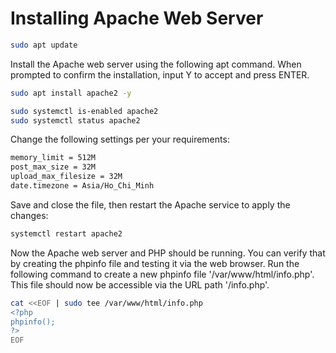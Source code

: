 
# Installing Apache Web Server

```bash
sudo apt update
```

Install the Apache web server using the following apt command. When prompted to confirm the installation, input Y to accept and press ENTER.

```bash
sudo apt install apache2 -y
```

```bash
sudo systemctl is-enabled apache2
sudo systemctl status apache2
```

Change the following settings per your requirements:

```bash
memory_limit = 512M
post_max_size = 32M
upload_max_filesize = 32M
date.timezone = Asia/Ho_Chi_Minh
```
Save and close the file, then restart the Apache service to apply the changes:
```bash
systemctl restart apache2
```

Now the Apache web server and PHP should be running. You can verify that by creating the phpinfo file and testing it via the web browser.
Run the following command to create a new phpinfo file '/var/www/html/info.php'. This file should now be accessible via the URL path '/info.php'.

```bash
cat <<EOF | sudo tee /var/www/html/info.php
<?php
phpinfo();
?>
EOF
```
